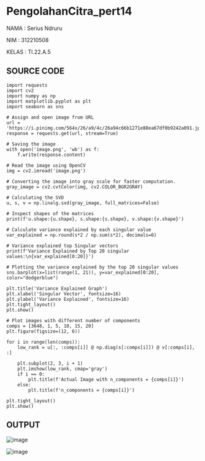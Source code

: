 # PengolahanCitra_pert14

NAMA : Serius Ndruru

NIM : 312210508

KELAS : TI.22.A.5


## SOURCE CODE
```
import requests
import cv2
import numpy as np
import matplotlib.pyplot as plt
import seaborn as sns

# Assign and open image from URL
url = 'https://i.pinimg.com/564x/26/a9/4c/26a94c66b1271e88ea67df0b9242a091.jpg'
response = requests.get(url, stream=True)

# Saving the image
with open('image.png', 'wb') as f:
    f.write(response.content)

# Read the image using OpenCV
img = cv2.imread('image.png')

# Converting the image into gray scale for faster computation.
gray_image = cv2.cvtColor(img, cv2.COLOR_BGR2GRAY)

# Calculating the SVD
u, s, v = np.linalg.svd(gray_image, full_matrices=False)

# Inspect shapes of the matrices
print(f'u.shape:{u.shape}, s.shape:{s.shape}, v.shape:{v.shape}')

# Calculate variance explained by each singular value
var_explained = np.round(s*2 / np.sum(s*2), decimals=6)

# Variance explained top Singular vectors
print(f'Variance Explained by Top 20 singular values:\n{var_explained[0:20]}')

# Plotting the variance explained by the top 20 singular values
sns.barplot(x=list(range(1, 21)), y=var_explained[0:20], color="dodgerblue")

plt.title('Variance Explained Graph')
plt.xlabel('Singular Vector', fontsize=16)
plt.ylabel('Variance Explained', fontsize=16)
plt.tight_layout()
plt.show()

# Plot images with different number of components
comps = [3648, 1, 5, 10, 15, 20]
plt.figure(figsize=(12, 6))

for i in range(len(comps)):
    low_rank = u[:, :comps[i]] @ np.diag(s[:comps[i]]) @ v[:comps[i], :]

    plt.subplot(2, 3, i + 1)
    plt.imshow(low_rank, cmap='gray')
    if i == 0:
        plt.title(f'Actual Image with n_components = {comps[i]}')
    else:
        plt.title(f'n_components = {comps[i]}')

plt.tight_layout()
plt.show()

```

## OUTPUT

![image](https://github.com/alfaza-putra/PengolahanCitra_pert14/assets/129705943/ec3c2f2a-bc43-4f0e-ad7e-2e3d5634eb27)

![image](https://github.com/alfaza-putra/PengolahanCitra_pert14/assets/129705943/81816d1c-367c-4305-a1aa-41cc52492f96)








